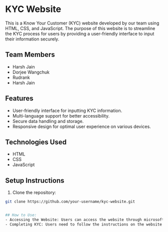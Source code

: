 # KYC Website

This is a Know Your Customer (KYC) website developed by our team using HTML, CSS, and JavaScript. The purpose of this website is to streamline the KYC process for users by providing a user-friendly interface to input their information securely.

## Team Members

- Harsh Jain
- Dorjee Wangchuk
- Rudrank
- Harsh Jain
## Features

- User-friendly interface for inputting KYC information.
- Multi-language support for better accessibility.
- Secure data handling and storage.
- Responsive design for optimal user experience on various devices.

## Technologies Used

- HTML
- CSS
- JavaScript

## Setup Instructions

1. Clone the repository:

```bash
git clone https://github.com/your-username/kyc-website.git


## How to Use:
- Accessing the Website: Users can access the website through microsoft edge(preferred) or any other browser by visiting the provided URL.
- Completing KYC: Users need to follow the instructions on the website to provide necessary information and complete the KYC process.